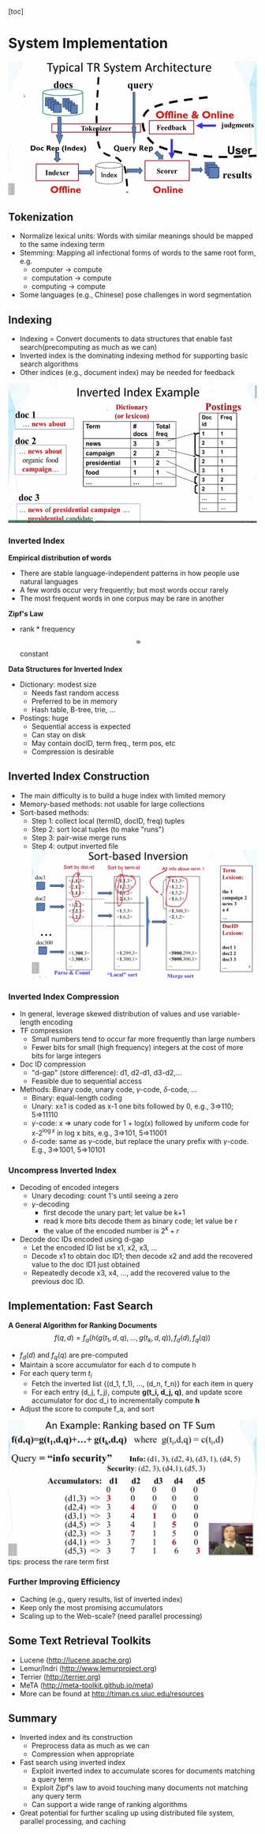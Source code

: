 [toc]
# System Implementation
 ![](media/14984689395214.jpg)

## Tokenization

- Normalize lexical units: Words with similar meanings should be mapped to the same indexing term
- Stemming: Mapping all infectional forms of words to the same root form, e.g.
    - computer -> compute
    - computation -> compute
    - computing -> compute
- Some languages (e.g., Chinese) pose challenges in word segmentation

## Indexing

- Indexing = Convert documents to data structures that enable fast search(precomputing as much as we can)
- Inverted index is the dominating indexing method for supporting basic search algorithms
- Other indices (e.g., document index) may be needed for feedback 

![](media/14984700729805.jpg)
### Inverted Index

**Empirical distribution of words**

- There are stable language-independent patterns in how people use natural languages
- A few words occur very frequently; but most words occur rarely
- The most frequent words in one corpus may be rare in another

**Zipf's Law**

- rank * frequency $$\approx$$ constant

**Data Structures for Inverted Index**

- Dictionary: modest size
    - Needs fast random access
    - Preferred to be in memory
    - Hash table, B-tree, trie, ...
- Postings: huge
    - Sequential access is expected
    - Can stay on disk
    - May contain docID, term freq., term pos, etc
    - Compression is desirable

## Inverted Index Construction

- The main difficulty is to build a huge index with limited memory
- Memory-based methods: not usable for large collections
- Sort-based methods:
    - Step 1: collect local (termID, docID, freq) tuples
    - Step 2: sort local tuples (to make "runs")
    - Step 3: pair-wise merge runs
    - Step 4: output inverted file
![](media/14985038187736.jpg)

### Inverted Index Compression

- In general, leverage skewed distribution of values and use variable-length encoding
- TF compression
    - Small numbers tend to occur far more frequently than large numbers
    - Fewer bits for small (high frequency) integers at the cost of more bits for large integers
- Doc ID compression
    - "d-gap" (store difference): d1, d2-d1, d3-d2,...
    - Feasible due to sequential access
- Methods: Binary code, unary code, $\gamma$-code, $\delta$-code, ...
    - Binary: equal-length coding
    - Unary: x$\ge$1 is coded as x-1 one bits followed by 0, e.g., 3=>110; 5=>11110
    - $\gamma$-code: x => unary code for 1 + log(x) followed by uniform code for x-$2^{\log{x}}$ in log x bits, e.g., 3=>101, 5=>11001
    - $\delta$-code: same as $\gamma$-code, but replace the unary prefix with $\gamma$-code. E.g., 3=>1001, 5=>10101

### Uncompress Inverted Index

- Decoding of encoded integers
    - Unary decoding: count 1's until seeing a zero
    - $\gamma$-decoding
        - first decode the unary part; let value be k+1
        - read k more bits decode them as binary code; let value be r
        - the value of the encoded number is $2^k+r$
- Decode doc IDs encoded using d-gap
    - Let the encoded ID list be x1, x2, x3, ...
    - Decode x1 to obtain doc ID1; then decode x2 and add the recovered value to the doc ID1 just obtained
    - Repeatedly decode x3, x4, ..., add the recovered value to the previous doc ID.

## Implementation: Fast Search
  
**A General Algorithm for Ranking Documents**
$$f(q, d) = f_a(h(g(t_1, d, q), ..., g(t_k, d, q)), f_d(d), f_q(q))$$

- $f_d(d)$ and $f_q(q)$ are pre-computed
- Maintain a score accumulator for each d to compute h
- For each query term $t_i$
    - Fetch the inverted list {(d_1, f_1), ..., (d_n, f_n)} for each item in query
    - For each entry (d_j, f_j), compute **g(t_i, d_j, q)**, and update score accumulator for doc d_i to incrementally compute **h**
- Adjust the score to compute f_a, and sort

![](media/14985515521470.jpg)
tips:
process the rare term first

### Further Improving Efficiency

- Caching (e.g., query results, list of inverted index)
- Keep only the most promising accumulators
- Scaling up to the Web-scale? (need parallel processing)

## Some Text Retrieval Toolkits

- Lucene (http://lucene.apache.org)
- Lemur/Indri (http://www.lemurproject.org)
- Terrier (http://terrier.org)
- MeTA (http://meta-toolkit.github.io/meta)
- More can be found at http://timan.cs.uiuc.edu/resources

## Summary

- Inverted index and its construction
    - Preprocess data as much as we can
    - Compression when appropriate
- Fast search using inverted index
    - Exploit inverted index to accumulate scores for documents matching a query term
    - Exploit Zipf's law to avoid touching many documents not matching any query term
    - Can support a wide range of ranking algorithms
- Great potential for further scaling up using distributed file system, parallel processing, and caching

